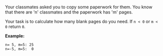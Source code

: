 Your classmates asked you to copy some paperwork for them. You know that there are 'n' classmates and the paperwork has 'm' pages.

Your task is to calculate how many blank pages do you need. If `n < 0` or `m < 0` return `0`.

**Example:**
```
n= 5, m=5: 25
n=-5, m=5:  0
```